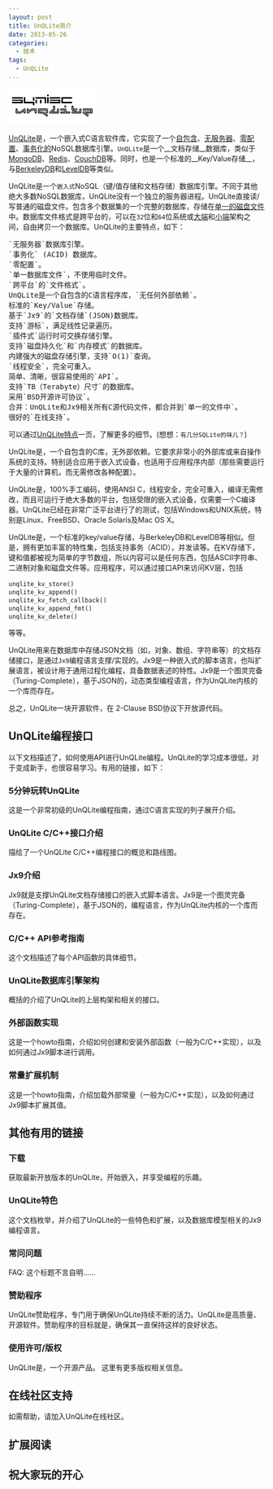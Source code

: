 ```yaml
---
layout: post
title: UnQLite简介
date: 2013-05-26
categories:
  - 技术
tags:
  - UnQLite
---
```

![UnQLite](/img/logo.jpg)

[UnQLite](http://unqlite.org/index.html)是，一个嵌入式C语言软件库，它实现了一个[自包含](http://unqlite.org/features.html#self_contained)、[无服务器](http://unqlite.org/features.html#serverless)、[零配置](http://unqlite.org/features.html#zero_conf)、[事务化的](http://unqlite.org/features.html#acid)NoSQL数据库引擎。`UnQLite`是一个__文档存储__数据库，类似于[MongoDB](http://mongodb.org/)、[Redis](http://redis.io/)、[CouchDB](http://couchdb.apache.org/)等。同时，也是一个标准的__Key/Value存储__，与[BerkeleyDB](http://www.oracle.com/technetwork/products/berkeleydb/overview/index.html)和[LevelDB](http://code.google.com/p/leveldb/)等类似。

UnQLite是一个`嵌入式`NoSQL（键/值存储和文档存储）数据库引擎。不同于其他绝大多数NoSQL数据库，UnQLite没有一个独立的服务器进程。UnQLite直接读/写普通的磁盘文件。包含多个数据集的一个完整的数据库，存储在[单一的磁盘文件](http://unqlite.org/features.html#single_file)中。数据库文件格式是跨平台的，可以在`32`位和`64`位系统或[大端](http://en.wikipedia.org/wiki/Endianness)和[小端](http://en.wikipedia.org/wiki/Endianness)架构之间，自由拷贝一个数据库。UnQLite的主要特点，如下：

<pre class="prettyprint linenums">
`无服务器`数据库引擎。
`事务化` (ACID) 数据库。
`零配置`。
`单一数据库文件`，不使用临时文件。
`跨平台`的`文件格式`。
UnQLite是一个自包含的C语言程序库，`无任何外部依赖`。
标准的`Key/Value`存储。
基于`Jx9`的`文档存储`(JSON)数据库。
支持`游标`，满足线性记录遍历。
`插件式`运行时可交换存储引擎。
支持`磁盘持久化`和`内存模式`的数据库。
内建强大的磁盘存储引擎，支持`O(1)`查询。
`线程安全`，完全可重入。
简单、清晰，很容易使用的`API`。
支持`TB（Terabyte）尺寸`的数据库。
采用`BSD开源许可协议`。
合并：UnQLite和Jx9相关所有C源代码文件，都合并到`单一的文件中`。
很好的`在线支持`。
</pre>

可以通过[UnQLite特点](http://unqlite.org/features.html)一页，了解更多的细节。(想想：`有几分SQLite的味儿？`)

UnQLite是，一个自包含的C库，无外部依赖。它要求非常小的外部库或来自操作系统的支持。特别适合应用于嵌入式设备，也适用于应用程序内部（那些需要运行于大量的计算机，而无需修改各种配置）。

UnQLite是，100%手工编码，使用ANSI C，线程安全，完全可重入，编译无需修改，而且可运行于绝大多数的平台，包括受限的嵌入式设备，仅需要一个C编译器。UnQLite已经在非常广泛平台进行了的测试，包括Windows和UNIX系统，特别是Linux、FreeBSD、Oracle Solaris及Mac OS X。

UnQLite是，一个标准的key/value存储，与BerkeleyDB和LevelDB等相似。但是，拥有更加丰富的特性集，包括支持事务（ACID），并发读等。在KV存储下，键和值都被视为简单的字节数组，所以内容可以是任何东西，包括ASCII字符串、二进制对象和磁盘文件等。应用程序，可以通过接口API来访问KV层，包括 

    unqlite_kv_store()
    unqlite_kv_append()
    unqlite_kv_fetch_callback()
    unqlite_kv_append_fmt()
    unqlite_kv_delete()

等等。

UnQLite用来在数据库中存储JSON文档（如，对象、数组、字符串等）的文档存储接口，是通过`Jx9`编程语言支撑/实现的。Jx9是一种嵌入式的脚本语言，也叫扩展语言，被设计用于通用过程化编程，具备数据表述的特性。Jx9是一个图灵完备（Turing-Complete），基于JSON的，动态类型编程语言，作为UnQLite内核的一个库而存在。

总之，UnQLite一块开源软件，在 2-Clause BSD协议下开放源代码。


## UnQLite编程接口

以下文档描述了，如何使用API进行UnQLite编程。UnQLite的学习成本很低，对于变成新手，也很容易学习。有用的链接，如下：

### 5分钟玩转UnQLite

这是一个非常初级的UnQLite编程指南，通过C语言实现的列子展开介绍。

### UnQLite C/C++接口介绍

描绘了一个UnQLite C/C++编程接口的概览和路线图。

### Jx9介绍

Jx9就是支撑UnQLite文档存储接口的嵌入式脚本语言。Jx9是一个图灵完备（Turing-Complete），基于JSON的，编程语言，作为UnQLite内核的一个库而存在。

### C/C++ API参考指南

这个文档描述了每个API函数的具体细节。

### UnQLite数据库引擎架构

概括的介绍了UnQLite的上层构架和相关的接口。

### 外部函数实现

这是一个howto指南，介绍如何创建和安装外部函数（一般为C/C++实现），以及如何通过Jx9脚本进行调用。

### 常量扩展机制

这是一个howto指南，介绍加载外部常量（一般为C/C++实现），以及如何通过Jx9脚本扩展其值。

## 其他有用的链接

### 下载

获取最新开放版本的UnQLite，开始嵌入，并享受编程的乐趣。

### UnQLite特色

这个文档枚举，并介绍了UnQLite的一些特色和扩展，以及数据库模型相关的Jx9编程语言。

### 常问问题

FAQ: 这个标题不言自明……

### 赞助程序

UnQLite赞助程序，专门用于确保UnQLite持续不断的活力。UnQLite是高质量、开源软件。赞助程序的目标就是，确保其一直保持这样的良好状态。

### 使用许可/版权
	
UnQLite是，一个开源产品。 这里有更多版权相关信息。

## 在线社区支持

如需帮助，请加入UnQLite在线社区。


## 扩展阅读


## 祝大家玩的开心

